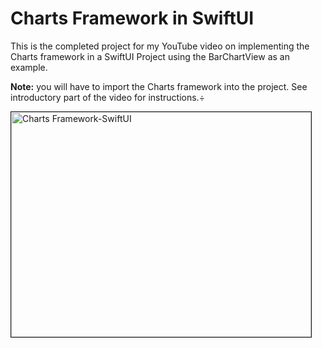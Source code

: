# Charts Framework in SwiftUI

This is the completed project for my YouTube video on implementing the Charts framework in a SwiftUI Project using the BarChartView as an example.

**Note:** you will have to import the Charts framework into the project.  See introductory part of the video for instructions.÷

<a href="http://www.youtube.com/watch?feature=player_embedded&v=csd7pyfEXgw
" target="_blank"><img src="http://img.youtube.com/vi/csd7pyfEXgw/0.jpg" 
alt="Charts Framework-SwiftUI" width="480" height="360" border="1" /></a>



